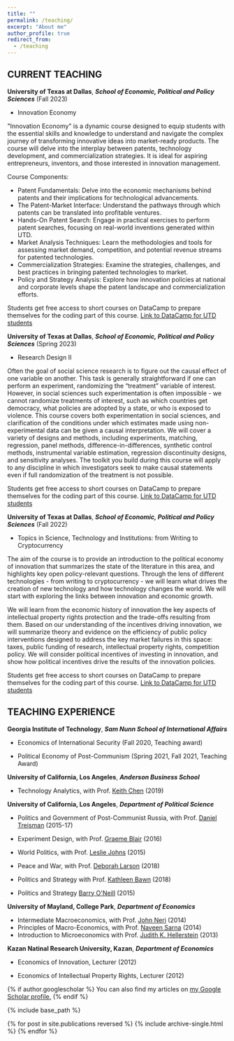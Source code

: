 ```yaml
---
title: ""
permalink: /teaching/
excerpt: "About me"
author_profile: true
redirect_from: 
  - /teaching
---
```

 
## CURRENT TEACHING 

**University of Texas at Dallas**, ***School of Economic, Political and Policy Sciences*** (Fall 2023) 

* Innovation Economy

"Innovation Economy" is a dynamic course designed to equip students with the essential skills and knowledge to understand and navigate the complex journey of transforming innovative ideas into market-ready products. The course will delve into the interplay between patents, technology development, and commercialization strategies. It is ideal for aspiring entrepreneurs, inventors, and those interested in innovation management.

Course Components:

- Patent Fundamentals: Delve into the  economic mechanisms behind patents and their implications for technological advancements.
- The Patent-Market Interface: Understand the pathways through which patents can be translated into profitable ventures.
- Hands-On Patent Search: Engage in practical exercises to perform patent searches, focusing on real-world inventions generated within UTD.
- Market Analysis Techniques: Learn the methodologies and tools for assessing market demand, competition, and potential revenue streams for patented technologies.
- Commercialization Strategies: Examine the strategies, challenges, and best practices in bringing patented technologies to market.
- Policy and Strategy Analysis: Explore how innovation policies at national and corporate levels shape the patent landscape and commercialization efforts.

Students get free access to short courses on DataCamp to prepare themselves for the coding part of this course. [Link to DataCamp for UTD students](#link)

**University of Texas at Dallas**, ***School of Economic, Political and Policy Sciences*** (Spring 2023) 

* Research Design II

Often the goal of social science research is to figure out the causal effect of one variable on another. This task is generally straightforward if one can perform an experiment, randomizing the “treatment” variable of interest. However, in social sciences such experimentation is often impossible - we cannot randomize treatments of interest, such as which countries get democracy, what policies are adopted by a state, or who is exposed to violence. This course covers both experimentation in social sciences,  and clarification of the conditions under which estimates made using non-experimental data can be given a causal interpretation. 
We will cover a variety of designs and methods, including experiments, matching, regression, panel methods, difference-in-differences, synthetic control methods, instrumental variable estimation, regression discontinuity designs, and sensitivity analyses. The toolkit you build during this course will apply to any discipline in which investigators seek to make causal statements even if full randomization of the treatment is not possible.

Students get free access to short courses on DataCamp to prepare themselves for the coding part of this course. [Link to DataCamp for UTD students](#link)

**University of Texas at Dallas**, ***School of Economic, Political and Policy Sciences*** (Fall 2022)           

 * Topics in Science, Technology and Institutions: from Writing to Cryptocurrency
 
The aim of the course is to provide an introduction to the political economy of innovation that summarizes the state of the literature in this area, and highlights key open policy-relevant questions. Through the lens of different technologies - from writing to cryptocurrency - we will learn what drives the creation of new technology and how technology changes the world. We will start with exploring the links between innovation and economic growth. 

We will learn from the economic history of innovation the key aspects of intellectual property rights protection and the trade-offs resulting from them. Based on our understanding of the incentives driving innovation, we will summarize theory and evidence on the efficiency of public policy interventions designed to address the key market failures in this space: taxes, public funding of research, intellectual property rights, competition policy. We will consider political incentives of investing in innovation, and show how political incentives drive the results of the innovation policies. 

Students get free access to short courses on DataCamp to prepare themselves for the coding part of this course. [Link to DataCamp for UTD students](#link)


## TEACHING EXPERIENCE

**Georgia  Institute of Technology**, ***Sam Nunn School of International Affairs***             

 * Economics of International Security (Fall 2020, Teaching award)

 * Political Economy of Post-Communism (Spring 2021, Fall 2021, Teaching Award)

**University of California, Los Angeles**, ***Anderson Business School***
 
 * Technology Analytics, with Prof. [Keith Chen](https://www.anderson.ucla.edu/faculty_pages/keith.chen/) (2019)


**University of California, Los Angeles**, ***Department of Political Science***

  * Politics and Government of Post-Communist Russia, with Prof. [Daniel Treisman](https://www.danieltreisman.org/) (2015-17)

  * Experiment Design, with Prof. [Graeme Blair](https://graemeblair.com/) (2016)

  * World Politics, with Prof. [Leslie Johns](https://www.polisci.ucla.edu/people/leslie-johns) (2015)

  * Peace and War, with Prof. [Deborah Larson](https://polisci.ucla.edu/people/deborah-larson) (2018)

  * Politics and Strategy with Prof. [Kathleen Bawn](https://polisci.ucla.edu/people/kathleen-bawn) (2018)

  * Politics and Strategy [Barry O'Neill](https://polisci.ucla.edu/people/barry-oneill) (2015)

**University of Mayland, College Park**, ***Department of Economics***

 * Intermediate Macroeconomics, with Prof. [John Neri](https://www.econ.umd.edu/facultyprofile/neri/john) (2014)
 * Principles of Macro-Economics, with Prof. [Naveen Sarna](https://www.econ.umd.edu/facultyprofile/sarna/naveen) (2014)
 * Introduction to Microeconomics with Prof. [Judith K. Hellerstein](https://www.econ.umd.edu/facultyprofile/hellerstein/judith-k) (2013)

**Kazan Natinal Research University, Kazan**,  ***Department of Economics***

  * Economics of Innovation, Lecturer (2012)

  * Economics of Intellectual Property Rights, Lecturer (2012)



{% if author.googlescholar %}
  You can also find my articles on <u><a href="{{author.googlescholar}}">my Google Scholar profile</a>.</u>
{% endif %}

{% include base_path %}

{% for post in site.publications reversed %}
  {% include archive-single.html %}
{% endfor %}
